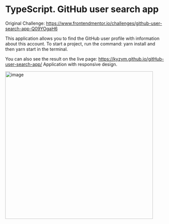 # TypeScript. GitHub user search app
Original Challenge: https://www.frontendmentor.io/challenges/github-user-search-app-Q09YOgaH6

This application allows you to find the GitHub user profile with information about this account.
To start a project, run the command: yarn install and then yarn start in the terminal.

You can also see the result on the live page: https://kyzym.github.io/gitHub-user-search-app/
Application with responsive design.

<img width="468" alt="image" src="https://user-images.githubusercontent.com/102521716/211161415-f86b1d3f-9f44-444b-92ea-5a05cac659e8.png">



